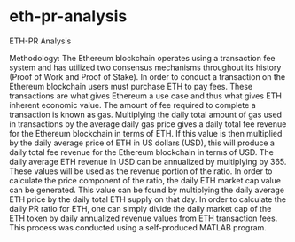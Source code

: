# eth-pr-analysis
ETH-PR Analysis

Methodology:
The Ethereum blockchain operates using a transaction fee system and has utilized two consensus mechanisms throughout its history (Proof of Work and Proof of Stake). In order to conduct a transaction on the Ethereum blockchain users must purchase ETH to pay fees. These transactions are what gives Ethereum a use case and thus what gives ETH inherent economic value. The amount of fee required to complete a transaction is known as gas. Multiplying the daily total amount of gas used in transactions by the average daily gas price gives a daily total fee revenue for the Ethereum blockchain in terms of ETH. If this value is then multiplied by the daily average price of ETH in US dollars (USD), this will produce a daily total fee revenue for the Ethereum blockchain in terms of USD. The daily average ETH revenue in USD can be annualized by multiplying by 365. These values will be used as the revenue portion of the ratio. In order to calculate the price component of the ratio, the daily ETH market cap value can be generated. This value can be found by multiplying the daily average ETH price by the daily total ETH supply on that day. In order to calculate the daily PR ratio for ETH, one can simply divide the daily market cap of the ETH token by daily annualized revenue values from ETH transaction fees. This process was conducted using a self-produced MATLAB program.
